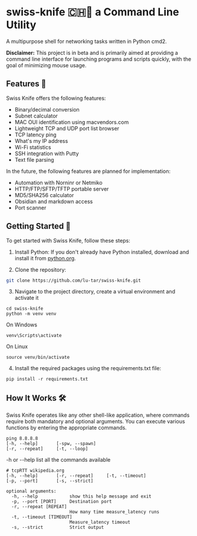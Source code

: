 # swiss-knife 🇨🇭🔪 a Command Line Utility
A multipurpose shell for networking tasks written in Python cmd2.

**Disclaimer:** This project is in beta and is primarily aimed at providing a command line interface for launching programs and scripts quickly, with the goal of minimizing mouse usage.

## Features 🤖
Swiss Knife offers the following features:
- Binary/decimal conversion
- Subnet calculator
- MAC OUI identification using macvendors.com
- Lightweight TCP and UDP port list browser
- TCP latency ping
- What's my IP address
- Wi-Fi statistics
- SSH integration with Putty
- Text file parsing

In the future, the following features are planned for implementation:
- Automation with Norninr or Netmiko
- HTTP/FTP/SFTP/TFTP portable server
- MD5/SHA256 calculator
- Obsidian and markdown access
- Port scanner

## Getting Started 🚀
To get started with Swiss Knife, follow these steps:

1. Install Python: If you don't already have Python installed, download and install it from [python.org](https://www.python.org/downloads/).

2. Clone the repository: 
```sh
git clone https://github.com/lu-tar/swiss-knife.git
```

3. Navigate to the project directory, create a virtual environment and activate it
```
cd swiss-knife
python -m venv venv
```
On Windows
```
venv\Scripts\activate
```
On Linux
```
source venv/bin/activate
```

4. Install the required packages using the requirements.txt file:
```
pip install -r requirements.txt
```

## How It Works 🛠️
Swiss Knife operates like any other shell-like application, where commands require both mandatory and optional arguments. You can execute various functions by entering the appropriate commands.

```
ping 8.8.8.8
[-h, --help]       [-spw, --spawn]
[-r, --repeat]     [-t, --loop]
```

-h or --help list all the commands available

```
# tcpRTT wikipedia.org
[-h, --help]       [-r, --repeat]     [-t, --timeout]
[-p, --port]       [-s, --strict]

optional arguments:
  -h, --help            show this help message and exit
  -p, --port [PORT]     Destination port
  -r, --repeat [REPEAT]
                        How many time measure_latency runs
  -t, --timeout [TIMEOUT]
                        Measure_latency timeout
  -s, --strict          Strict output
```